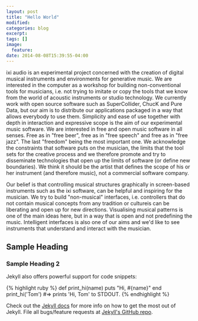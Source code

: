 ```yaml
---
layout: post
title: "Hello World"
modified:
categories: blog
excerpt:
tags: []
image:
  feature:
date: 2014-08-08T15:39:55-04:00
---
```


ixi audio is an experimental project concerned with the creation of digital musical instruments and environments for generative music. We are interested in the computer as a workshop for building non-conventional tools for musicians, i.e. not trying to imitate or copy the tools that we know from the world of acoustic instruments or studio technology. We currently work with open source software such as SuperCollider, ChucK and Pure Data, but our aim is to distribute our applications packaged in a way that allows everybody to use them. Simplicity and ease of use together with depth in interaction and expressive scope is the aim of our experimental music software.
We are interested in free and open music software in all senses. Free as in "free beer", free as in "free speech" and free as in "free jazz". The last "freedom" being the most important one. We acknowledge the constraints that software puts on the musician, the limits that the tool sets for the creative process and we therefore promote and try to disseminate technologies that open up the limits of software (or define new boundaries). We think it should be the artist that defines the scope of his or her instrument (and therefore music), not a commercial software company.

Our belief is that controlling musical structures graphically in screen-based instruments such as the ixi software, can be helpful and inspiring for the musician. We try to build "non-musical" interfaces, i.e. controllers that do not contain musical concepts from any tradition or cultureis can be liberating and open up for new directions. Visualising musical patterns is one of the main ideas here, but in a way that is open and not predefining the music. Intelligent interfaces is also one of our aims and we'd like to see instruments that understand and interact with the musician.


## Sample Heading

### Sample Heading 2

Jekyll also offers powerful support for code snippets:

{% highlight ruby %}
def print_hi(name)
  puts "Hi, #{name}"
end
print_hi('Tom')
#=> prints 'Hi, Tom' to STDOUT.
{% endhighlight %}

Check out the [Jekyll docs][jekyll] for more info on how to get the most out of Jekyll. File all bugs/feature requests at [Jekyll's GitHub repo][jekyll-gh].

[jekyll-gh]: https://github.com/jekyll/jekyll
[jekyll]:    http://jekyllrb.com
